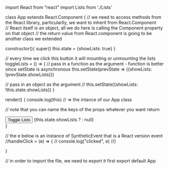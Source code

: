 import React from "react"
import Lists from './Lists'

class App extends React.Component {
// we need to access methods from the React library, particularlly, we want to inherit from React.Component   
// React itself is an object, all we do here is calling the Component property on that object
// the return value from React.component is going to be another class we extended 

constructor(){
  super()
  this.state = {showLists: true}
}

// every time we click this button it will mounting or unmounting the lists
toggleLists = () => {
  // pass in a function as the argument - function is better since setState is asynchronous
  this.setState(prevState => ({showLists: !prevState.showLists}))

  // pass in an object as the argument
  // this.setState({showLists: !this.state.showLists})
}

render() {
  console.log(this) // => the intance of our App class
  
  // note that you can name the keys of the props whatever you want
  return <div>
    <button onClick={this.toggleLists}>Toggle Lists</button>
      {this.state.showLists ? <Lists /> : null}
    <Lists />
    </div>
}

// the e below is an instance of SyntheticEvent that is a React version event 
//handleClick = (e) => {
//  console.log("clicked", e)
//}

}

// in order to import the file, we need to export it first
export default App